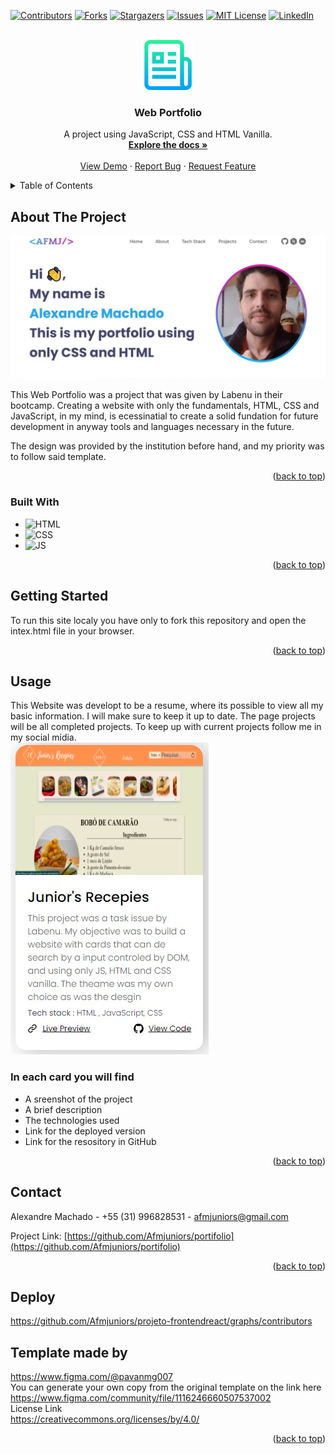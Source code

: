 
<a name="readme-top"></a>


[![Contributors][contributors-shield]][contributors-url]
[![Forks][forks-shield]][forks-url]
[![Stargazers][stars-shield]][stars-url]
[![Issues][issues-shield]][issues-url]
[![MIT License][license-shield]][license-url]
[![LinkedIn][linkedin-shield]][linkedin-url]


<!-- PROJECT LOGO -->
<br />
<div align="center">
  <a href="https://github.com/Afmjuniors/portifolio">
    <img src="readme-image/logo-doc.png" alt="Logo" width="80" height="80">
  </a>

<h3 align="center">Web Portfolio</h3>

  <p align="center">
    A project using JavaScript, CSS and HTML Vanilla.
    <br />
    <a href="https://github.com/Afmjuniors/portifolio"><strong>Explore the docs »</strong></a>
    <br />
    <br />
    <a href="https://afmjuniors.github.io/portifolio/">View Demo</a>
    ·
    <a href="https://github.com/Afmjuniors/portifolio/issues">Report Bug</a>
    ·
    <a href="https://github.com/Afmjuniors/portifolio/issues">Request Feature</a>
  </p>
</div>



<!-- TABLE OF CONTENTS -->
<details>
  <summary>Table of Contents</summary>
  <ol>
    <li>
      <a href="#about-the-project">About The Project</a>
      <ul>
        <li><a href="#built-with">Built With</a></li>
      </ul>
    </li>
    <li>
      <a href="#getting-started">Getting Started</a>
    </li>
    <li><a href="#usage">Usage</a></li>
    <li><a href="#contact">Contact</a></li>
    <li><a href="#acknowledgments">Template Design</a></li>
  </ol>
</details>



<!-- ABOUT THE PROJECT -->
## About The Project

![Product Name Screen Shot][product-screenshot]

This Web Portfolio was a project that was given by Labenu in their bootcamp.
Creating a website with only the fundamentals, HTML, CSS and JavaScript, in my mind, is ecessinatial to create a solid fundation for future development in anyway tools and languages necessary in the future.


The design was provided by the institution before hand, and my priority was to follow said template.

<p align="right">(<a href="#readme-top">back to top</a>)</p>



### Built With

* ![HTML][html-badge]
* ![CSS][css-badge]
* ![JS][js-badge]
<p align="right">(<a href="#readme-top">back to top</a>)</p>



<!-- GETTING STARTED -->
## Getting Started

To run this site localy you have only to fork this repository and open the intex.html file in your browser.



<p align="right">(<a href="#readme-top">back to top</a>)</p>



<!-- USAGE EXAMPLES -->
## Usage

This Website was developt to be a resume, where its possible to view all my basic information.
I will make sure to keep it up to date.
The page projects will be all completed projects. To keep up with current projects follow me in my social midia.<br>
<img src="readme-image/card-project.jpg"><br>
### In each card you will find
* A sreenshot of the project
* A brief description
* The technologies used
* Link for the deployed version
* Link for the resository in GitHub


<p align="right">(<a href="#readme-top">back to top</a>)</p>


<!-- CONTACT -->
## Contact

Alexandre Machado - +55 (31) 996828531 - afmjuniors@gmail.com

Project Link: [https://github.com/Afmjuniors/portifolio](https://github.com/Afmjuniors/portifolio)

<p align="right">(<a href="#readme-top">back to top</a>)</p>



## Deploy
https://github.com/Afmjuniors/projeto-frontendreact/graphs/contributors

## Template made by<br>
https://www.figma.com/@pavanmg007<br>
You can generate your own copy from the original template on the link here<br>
https://www.figma.com/community/file/1116246660507537002<br>
License Link<br>
https://creativecommons.org/licenses/by/4.0/<br>

<p align="right">(<a href="#readme-top">back to top</a>)</p>



<!-- MARKDOWN LINKS & IMAGES -->
<!-- https://www.markdownguide.org/basic-syntax/#reference-style-links -->
[contributors-shield]: https://img.shields.io/github/contributors/Afmjuniors/portifolio.svg?style=for-the-badge
[contributors-url]: https://github.com/Afmjuniors/portifolio/graphs/contributors
[forks-shield]: https://img.shields.io/github/forks/Afmjuniors/portifolio.svg?style=for-the-badge
[forks-url]: https://github.com/Afmjuniors/portifolio/network/members
[stars-shield]: https://img.shields.io/github/stars/Afmjuniors/portifolio.svg?style=for-the-badge
[stars-url]: https://github.com/Afmjuniors/portifolio/stargazers
[issues-shield]: https://img.shields.io/github/issues/Afmjuniors/portifolio.svg?style=for-the-badge
[issues-url]: https://github.com/Afmjuniors/portifolio/issues
[license-shield]: https://img.shields.io/github/license/Afmjuniors/portifolio.svg?style=for-the-badge
[license-url]: https://github.com/Afmjuniors/portifolio/blob/master/LICENSE.txt
[linkedin-shield]: https://img.shields.io/badge/-LinkedIn-black.svg?style=for-the-badge&logo=linkedin&colorB=555
[linkedin-url]: https://linkedin.com/in/alexandre-machado-55112a248
[product-screenshot]: readme-image/screenshot.gif
[Next.js]: https://img.shields.io/badge/next.js-000000?style=for-the-badge&logo=nextdotjs&logoColor=white
[Next-url]: https://nextjs.org/
[React.js]: https://img.shields.io/badge/React-20232A?style=for-the-badge&logo=react&logoColor=61DAFB
[React-url]: https://reactjs.org/
[Vue.js]: https://img.shields.io/badge/Vue.js-35495E?style=for-the-badge&logo=vuedotjs&logoColor=4FC08D
[Vue-url]: https://vuejs.org/
[Angular.io]: https://img.shields.io/badge/Angular-DD0031?style=for-the-badge&logo=angular&logoColor=white
[Angular-url]: https://angular.io/
[Svelte.dev]: https://img.shields.io/badge/Svelte-4A4A55?style=for-the-badge&logo=svelte&logoColor=FF3E00
[Svelte-url]: https://svelte.dev/
[Laravel.com]: https://img.shields.io/badge/Laravel-FF2D20?style=for-the-badge&logo=laravel&logoColor=white
[Laravel-url]: https://laravel.com
[Bootstrap.com]: https://img.shields.io/badge/Bootstrap-563D7C?style=for-the-badge&logo=bootstrap&logoColor=white
[Bootstrap-url]: https://getbootstrap.com
[JQuery.com]: https://img.shields.io/badge/jQuery-0769AD?style=for-the-badge&logo=jquery&logoColor=white
[JQuery-url]: https://jquery.com 
[html-badge]: https://img.shields.io/badge/HTML-239120?style=for-the-badge&logo=html5&logoColor=white
[css-badge]: https://img.shields.io/badge/CSS-239120?&style=for-the-badge&logo=css3&logoColor=white
[js-badge]: https://img.shields.io/badge/JavaScript-F7DF1E?style=for-the-badge&logo=javascript&logoColor=black